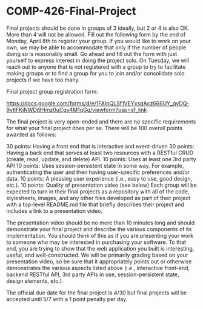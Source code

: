 # COMP-426-Final-Project

Final projects should be done in groups of 3 ideally, but 2 or 4 is also OK. More than 4 will not be allowed. Fill out the following form by the end of Monday, April 8th to register your group. If you would like to work on your own, we may be able to accommodate that only if the number of people doing so is reasonably small. Go ahead and fill out the form with just yourself to express interest in doing the project solo. On Tuesday, we will reach out to anyone that is not registered with a group to try to facilitate making groups or to find a group for you to join and/or consolidate solo projects if we have too many.

Final project group registration form:

https://docs.google.com/forms/d/e/1FAIpQLSf1VEYxsqAcz666UY_qvDQ-9ytlFKjNWDj9Hmz0uCgy4M1qGg/viewform?usp=sf_link

The final project is very open-ended and there are no specific requirements for what your final project does per se. There will be 100 overall points awarded as follows:

30 points: Having a front end that is interactive and event-driven
30 points: Having a back end that serves at least two resources with a RESTful CRUD (create, read, update, and delete) API.
10 points: Uses at least one 3rd party API
10 points: Uses session-persistent state in some way.
For example, authenticating the user and then having user-specific preferences and/or data.
10 points: A pleasing user experience (i.e., easy to use, good design, etc.).
10 points: Quality of presentation video (see below)
Each group will be expected to turn in their final projects as a repository with all of the code, stylesheets, images, and any other files developed as part of their project with a top-level README.md file that briefly describes their project and includes a link to a presentation video.

The presentation video should be no more than 10 minutes long and should demonstrate your final project and describe the various components of its implementation. You should think of this as if you are presenting your work to someone who may be interested in purchasing your software. To that end, you are trying to show that the web application you built is interesting, useful, and well-constructed. We will be primarily grading based on your presentation video, so be sure that it appropriately points out or otherwise demonstrates the various aspects listed above (i.e., interactive front-end, backend RESTful API, 3rd party APIs in use, session-persistent state, design elements, etc.).

The official due date for the final project is 4/30 but final projects will be accepted until 5/7 with a 1 point penalty per day.
